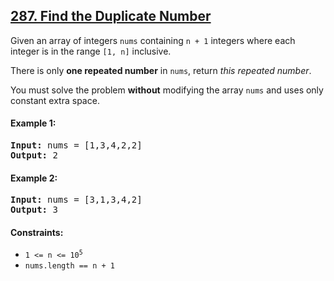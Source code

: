 ## [287. Find the Duplicate Number](https://leetcode.com/problems/find-the-duplicate-number/)

Given an array of integers `nums` containing `n + 1` integers where each integer is in the range `[1, n]` inclusive.

There is only **one repeated number** in `nums`, return _this repeated number_.

You must solve the problem **without** modifying the array `nums` and uses only constant extra space.

#### Example 1:

<pre>
<strong>Input:</strong> nums = [1,3,4,2,2]
<strong>Output:</strong> 2
</pre>

#### Example 2:

<pre>
<strong>Input:</strong> nums = [3,1,3,4,2]
<strong>Output:</strong> 3
</pre>

#### Constraints:

-   <code>1 <= n <= 10<sup>5</sup></code>
-   <code>nums.length == n + 1</code>
